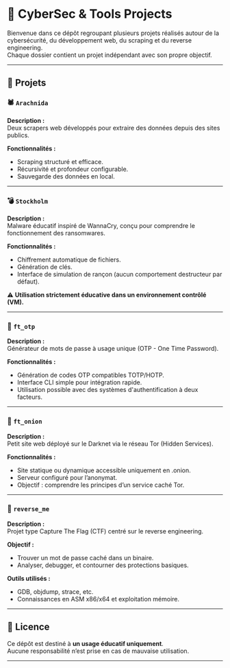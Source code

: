 # 🧠 CyberSec & Tools Projects

Bienvenue dans ce dépôt regroupant plusieurs projets réalisés autour de la cybersécurité, du développement web, du scraping et du reverse engineering.  
Chaque dossier contient un projet indépendant avec son propre objectif.

---

## 📂 Projets

### 🕷️ `Arachnida`
**Description :**  
Deux scrapers web développés pour extraire des données depuis des sites publics.

**Fonctionnalités :**
- Scraping structuré et efficace.
- Récursivité et profondeur configurable.
- Sauvegarde des données en local.

---

### 💣 `Stockholm`
**Description :**  
Malware éducatif inspiré de WannaCry, conçu pour comprendre le fonctionnement des ransomwares.

**Fonctionnalités :**
- Chiffrement automatique de fichiers.
- Génération de clés.
- Interface de simulation de rançon (aucun comportement destructeur par défaut).

⚠️ **Utilisation strictement éducative dans un environnement contrôlé (VM).**

---

### 🔐 `ft_otp`
**Description :**  
Générateur de mots de passe à usage unique (OTP - One Time Password).

**Fonctionnalités :**
- Génération de codes OTP compatibles TOTP/HOTP.
- Interface CLI simple pour intégration rapide.
- Utilisation possible avec des systèmes d'authentification à deux facteurs.

---

### 🧅 `ft_onion`
**Description :**  
Petit site web déployé sur le Darknet via le réseau Tor (Hidden Services).

**Fonctionnalités :**
- Site statique ou dynamique accessible uniquement en .onion.
- Serveur configuré pour l’anonymat.
- Objectif : comprendre les principes d’un service caché Tor.

---

### 🧩 `reverse_me`
**Description :**  
Projet type Capture The Flag (CTF) centré sur le reverse engineering.

**Objectif :**
- Trouver un mot de passe caché dans un binaire.
- Analyser, debugger, et contourner des protections basiques.

**Outils utilisés :**
- GDB, objdump, strace, etc.
- Connaissances en ASM x86/x64 et exploitation mémoire.

---

## 📜 Licence

Ce dépôt est destiné à **un usage éducatif uniquement**.  
Aucune responsabilité n’est prise en cas de mauvaise utilisation.

---
